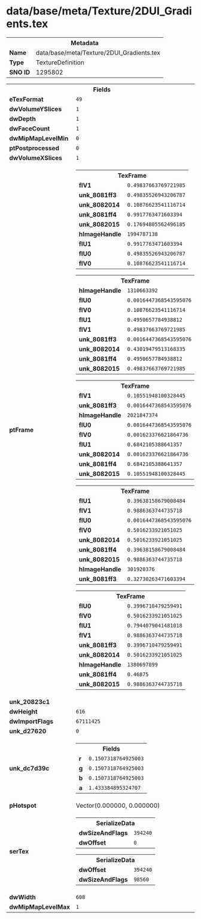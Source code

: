 <h1>data/base/meta/Texture/2DUI_Gradients.tex</h1><table><tr><th colspan="100%">Metadata</th></tr><tr><td><b>Name</b></td><td>data/base/meta/Texture/2DUI_Gradients.tex</td></tr><tr><td><b>Type</b></td><td>TextureDefinition</td></tr><tr><td><b>SNO ID</b></td><td>1295802</td></tr></table>

<table><tr><th colspan="100%">Fields</th></tr><tr><td><b>eTexFormat</b></td><td><code>49</code></td></tr><tr><td><b>dwVolumeYSlices</b></td><td><code>1</code></td></tr><tr><td><b>dwDepth</b></td><td><code>1</code></td></tr><tr><td><b>dwFaceCount</b></td><td><code>1</code></td></tr><tr><td><b>dwMipMapLevelMin</b></td><td><code>0</code></td></tr><tr><td><b>ptPostprocessed</b></td><td><code>0</code></td></tr><tr><td><b>dwVolumeXSlices</b></td><td><code>1</code></td></tr><tr><td><b>ptFrame</b></td><td><table><tr><th colspan="100%">TexFrame</th></tr><tr><td><b>flV1</b></td><td><code>0.49837663769721985</code></td></tr><tr><td><b>unk_8081ff3</b></td><td><code>0.49835526943206787</code></td></tr><tr><td><b>unk_8082014</b></td><td><code>0.10876623541116714</code></td></tr><tr><td><b>unk_8081ff4</b></td><td><code>0.9917763471603394</code></td></tr><tr><td><b>unk_8082015</b></td><td><code>0.17694805562496185</code></td></tr><tr><td><b>hImageHandle</b></td><td><code>1994787138</code></td></tr><tr><td><b>flU1</b></td><td><code>0.9917763471603394</code></td></tr><tr><td><b>flU0</b></td><td><code>0.49835526943206787</code></td></tr><tr><td><b>flV0</b></td><td><code>0.10876623541116714</code></td></tr></table>


<table><tr><th colspan="100%">TexFrame</th></tr><tr><td><b>hImageHandle</b></td><td><code>1310663392</code></td></tr><tr><td><b>flU0</b></td><td><code>0.0016447368543595076</code></td></tr><tr><td><b>flV0</b></td><td><code>0.10876623541116714</code></td></tr><tr><td><b>flU1</b></td><td><code>0.4950657784938812</code></td></tr><tr><td><b>flV1</b></td><td><code>0.49837663769721985</code></td></tr><tr><td><b>unk_8081ff3</b></td><td><code>0.0016447368543595076</code></td></tr><tr><td><b>unk_8082014</b></td><td><code>0.43019479513168335</code></td></tr><tr><td><b>unk_8081ff4</b></td><td><code>0.4950657784938812</code></td></tr><tr><td><b>unk_8082015</b></td><td><code>0.49837663769721985</code></td></tr></table>


<table><tr><th colspan="100%">TexFrame</th></tr><tr><td><b>flV1</b></td><td><code>0.10551948100328445</code></td></tr><tr><td><b>unk_8081ff3</b></td><td><code>0.0016447368543595076</code></td></tr><tr><td><b>hImageHandle</b></td><td><code>2021847374</code></td></tr><tr><td><b>flU0</b></td><td><code>0.0016447368543595076</code></td></tr><tr><td><b>flV0</b></td><td><code>0.001623376621864736</code></td></tr><tr><td><b>flU1</b></td><td><code>0.6842105388641357</code></td></tr><tr><td><b>unk_8082014</b></td><td><code>0.001623376621864736</code></td></tr><tr><td><b>unk_8081ff4</b></td><td><code>0.6842105388641357</code></td></tr><tr><td><b>unk_8082015</b></td><td><code>0.10551948100328445</code></td></tr></table>


<table><tr><th colspan="100%">TexFrame</th></tr><tr><td><b>flU1</b></td><td><code>0.39638158679008484</code></td></tr><tr><td><b>flV1</b></td><td><code>0.9886363744735718</code></td></tr><tr><td><b>flU0</b></td><td><code>0.0016447368543595076</code></td></tr><tr><td><b>flV0</b></td><td><code>0.5016233921051025</code></td></tr><tr><td><b>unk_8082014</b></td><td><code>0.5016233921051025</code></td></tr><tr><td><b>unk_8081ff4</b></td><td><code>0.39638158679008484</code></td></tr><tr><td><b>unk_8082015</b></td><td><code>0.9886363744735718</code></td></tr><tr><td><b>hImageHandle</b></td><td><code>301920376</code></td></tr><tr><td><b>unk_8081ff3</b></td><td><code>0.32730263471603394</code></td></tr></table>


<table><tr><th colspan="100%">TexFrame</th></tr><tr><td><b>flU0</b></td><td><code>0.3996710479259491</code></td></tr><tr><td><b>flV0</b></td><td><code>0.5016233921051025</code></td></tr><tr><td><b>flU1</b></td><td><code>0.7944079041481018</code></td></tr><tr><td><b>flV1</b></td><td><code>0.9886363744735718</code></td></tr><tr><td><b>unk_8081ff3</b></td><td><code>0.3996710479259491</code></td></tr><tr><td><b>unk_8082014</b></td><td><code>0.5016233921051025</code></td></tr><tr><td><b>hImageHandle</b></td><td><code>1380697899</code></td></tr><tr><td><b>unk_8081ff4</b></td><td><code>0.46875</code></td></tr><tr><td><b>unk_8082015</b></td><td><code>0.9886363744735718</code></td></tr></table>


</td></tr><tr><td><b>unk_20823c1</b></td><td></td></tr><tr><td><b>dwHeight</b></td><td><code>616</code></td></tr><tr><td><b>dwImportFlags</b></td><td><code>67111425</code></td></tr><tr><td><b>unk_d27620</b></td><td><code>0</code></td></tr><tr><td><b>unk_dc7d39c</b></td><td><table><tr><th colspan="100%">Fields</th></tr><tr><td><b>r</b></td><td><code>0.1507318764925003</code></td></tr><tr><td><b>g</b></td><td><code>0.1507318764925003</code></td></tr><tr><td><b>b</b></td><td><code>0.1507318764925003</code></td></tr><tr><td><b>a</b></td><td><code>1.433384895324707</code></td></tr></table>

</td></tr><tr><td><b>pHotspot</b></td><td>Vector(0.000000, 0.000000)</td></tr><tr><td><b>serTex</b></td><td><table><tr><th colspan="100%">SerializeData</th></tr><tr><td><b>dwSizeAndFlags</b></td><td><code>394240</code></td></tr><tr><td><b>dwOffset</b></td><td><code>0</code></td></tr></table>


<table><tr><th colspan="100%">SerializeData</th></tr><tr><td><b>dwOffset</b></td><td><code>394240</code></td></tr><tr><td><b>dwSizeAndFlags</b></td><td><code>98560</code></td></tr></table>


</td></tr><tr><td><b>dwWidth</b></td><td><code>608</code></td></tr><tr><td><b>dwMipMapLevelMax</b></td><td><code>1</code></td></tr></table>

